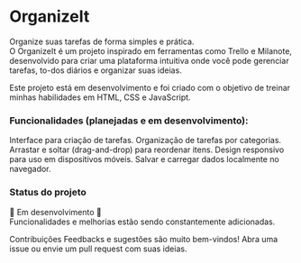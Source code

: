 # OrganizeIt

Organize suas tarefas de forma simples e prática.  
O OrganizeIt é um projeto inspirado em ferramentas como Trello e Milanote, desenvolvido para criar uma plataforma intuitiva onde você pode gerenciar tarefas, to-dos diários e organizar suas ideias.

Este projeto está em desenvolvimento e foi criado com o objetivo de treinar minhas habilidades em HTML, CSS e JavaScript.

### Funcionalidades (planejadas e em desenvolvimento): ###
 Interface para criação de tarefas.
 Organização de tarefas por categorias.
 Arrastar e soltar (drag-and-drop) para reordenar itens.
 Design responsivo para uso em dispositivos móveis.
 Salvar e carregar dados localmente no navegador.


### Status do projeto ### 
🚧 Em desenvolvimento 🚧  
Funcionalidades e melhorias estão sendo constantemente adicionadas.

Contribuições
Feedbacks e sugestões são muito bem-vindos! Abra uma issue ou envie um pull request com suas ideias.
